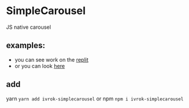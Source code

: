 # SimpleCarousel
JS native carousel

## examples:
- you can see work on the [replit](https://repl.it/@IvanIvan/SimpleCarousel)
- or you can look [here](example/index.html)

## add
yarn ``yarn add ivrok-simplecarousel`` or npm ``npm i ivrok-simplecarousel``
